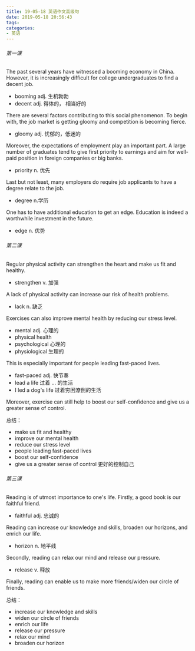 ```yaml
---
title: 19-05-18 英语作文高级句
date: 2019-05-18 20:56:43
tags:
categories:
- 英语
---
```


###### 第一课

The past several years have witnessed a booming economy in China. However, it is increasingly difficult for college undergraduates to find a decent job.

- booming  adj. 生机勃勃
- decent  adj.   得体的， 相当好的

  

There are several factors contributing to this social phenomenon. To begin with, the job market is getting gloomy and competition is becoming fierce.

- gloomy adj. 忧郁的，低迷的

  

Moreover, the expectations of employment play an important part. A large number of graduates tend to give first priority to earnings and aim for well-paid position in foreign companies or big banks.

- priority  n. 优先

  

Last but not least, many employers do require job applicants to have a degree relate to the job.

- degree   n.学历

  

One has to have additional education to get an edge. Education is indeed a worthwhile investment in the  future.

- edge   n. 优势



######  第二课

Regular physical activity can strengthen the heart and make us fit and healthy.

+ strengthen    v. 加强



A lack of physical activity can increase our risk of health problems.

+ lack   n. 缺乏



Exercises can also improve mental health by reducing our stress level.

+ mental  adj. 心理的
+ physical health 
+ psychological       心理的
+ physiological      生理的



This is especially important for people leading fast-paced lives.

+ fast-paced adj. 快节奏
+ lead a life    过着 ... 的生活
+ I led a dog's life    过着穷困潦倒的生活



Moreover, exercise can still help to boost our self-confidence and give us a greater sense of control.



总结：

+ make us fit and healthy
+ improve our mental health
+ reduce our stress level
+ people leading fast-paced lives
+ boost our self-confidence
+ give us a greater sense of control       更好的控制自己



###### 第三课

Reading is of utmost importance to one's life. Firstly, a good book is our faithful friend.

+ faithful   adj.  忠诚的



Reading can increase our knowledge and skills, broaden our horizons, and enrich our life.

+ horizon    n. 地平线



Secondly, reading can relax our mind and release our pressure.

+ release     v. 释放



Finally, reading can enable us to make more friends/widen our circle of friends.



总结：

+ increase our knowledge and skills
+ widen our circle of friends
+ enrich our life
+ release our pressure
+ relax our mind
+ broaden our horizon

